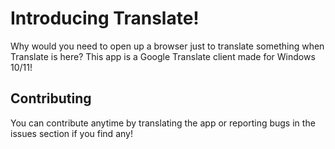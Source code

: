 # Introducing Translate!
Why would you need to open up a browser just to translate something when Translate is here? This app is a Google Translate client made for Windows 10/11!
## Contributing
You can contribute anytime by translating the app or reporting bugs in the issues section if you find any!
